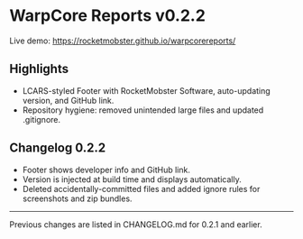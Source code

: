 ﻿# WarpCore Reports v0.2.2

Live demo: https://rocketmobster.github.io/warpcorereports/

## Highlights
- LCARS-styled Footer with RocketMobster Software, auto-updating version, and GitHub link.
- Repository hygiene: removed unintended large files and updated .gitignore.

## Changelog 0.2.2
- Footer shows developer info and GitHub link.
- Version is injected at build time and displays automatically.
- Deleted accidentally-committed files and added ignore rules for screenshots and zip bundles.

---

Previous changes are listed in CHANGELOG.md for 0.2.1 and earlier.
